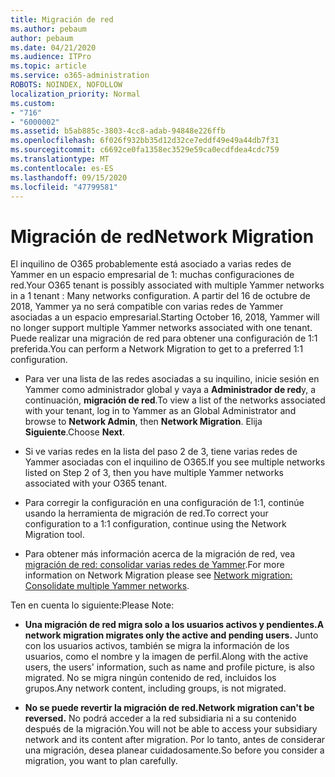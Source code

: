 ```yaml
---
title: Migración de red
ms.author: pebaum
author: pebaum
ms.date: 04/21/2020
ms.audience: ITPro
ms.topic: article
ms.service: o365-administration
ROBOTS: NOINDEX, NOFOLLOW
localization_priority: Normal
ms.custom:
- "716"
- "6000002"
ms.assetid: b5ab885c-3803-4cc8-adab-94848e226ffb
ms.openlocfilehash: 6f026f932bb35d12d32ce7eddf49e49a44db7f31
ms.sourcegitcommit: c6692ce0fa1358ec3529e59ca0ecdfdea4cdc759
ms.translationtype: MT
ms.contentlocale: es-ES
ms.lasthandoff: 09/15/2020
ms.locfileid: "47799581"
---
```

# <a name="network-migration"></a><span data-ttu-id="41ed0-102">Migración de red</span><span class="sxs-lookup"><span data-stu-id="41ed0-102">Network Migration</span></span>

<span data-ttu-id="41ed0-103">El inquilino de O365 probablemente está asociado a varias redes de Yammer en un espacio empresarial de 1: muchas configuraciones de red.</span><span class="sxs-lookup"><span data-stu-id="41ed0-103">Your O365 tenant is possibly associated with multiple Yammer networks in a 1 tenant : Many networks configuration.</span></span> <span data-ttu-id="41ed0-104">A partir del 16 de octubre de 2018, Yammer ya no será compatible con varias redes de Yammer asociadas a un espacio empresarial.</span><span class="sxs-lookup"><span data-stu-id="41ed0-104">Starting October 16, 2018, Yammer will no longer support multiple Yammer networks associated with one tenant.</span></span> <span data-ttu-id="41ed0-105">Puede realizar una migración de red para obtener una configuración de 1:1 preferida.</span><span class="sxs-lookup"><span data-stu-id="41ed0-105">You can perform a Network Migration to get to a preferred 1:1 configuration.</span></span>
  
- <span data-ttu-id="41ed0-106">Para ver una lista de las redes asociadas a su inquilino, inicie sesión en Yammer como administrador global y vaya a **Administrador de red**y, a continuación, **migración de red**.</span><span class="sxs-lookup"><span data-stu-id="41ed0-106">To view a list of the networks associated with your tenant, log in to Yammer as an Global Administrator and browse to **Network Admin**, then **Network Migration**.</span></span> <span data-ttu-id="41ed0-107">Elija **Siguiente**.</span><span class="sxs-lookup"><span data-stu-id="41ed0-107">Choose **Next**.</span></span>

- <span data-ttu-id="41ed0-108">Si ve varias redes en la lista del paso 2 de 3, tiene varias redes de Yammer asociadas con el inquilino de O365.</span><span class="sxs-lookup"><span data-stu-id="41ed0-108">If you see multiple networks listed on Step 2 of 3, then you have multiple Yammer networks associated with your O365 tenant.</span></span>

- <span data-ttu-id="41ed0-109">Para corregir la configuración en una configuración de 1:1, continúe usando la herramienta de migración de red.</span><span class="sxs-lookup"><span data-stu-id="41ed0-109">To correct your configuration to a 1:1 configuration, continue using the Network Migration tool.</span></span>

- <span data-ttu-id="41ed0-110">Para obtener más información acerca de la migración de red, vea [migración de red: consolidar varias redes de Yammer](https://docs.microsoft.com/yammer/configure-your-yammer-network/consolidate-multiple-yammer-networks).</span><span class="sxs-lookup"><span data-stu-id="41ed0-110">For more information on Network Migration please see [Network migration: Consolidate multiple Yammer networks](https://docs.microsoft.com/yammer/configure-your-yammer-network/consolidate-multiple-yammer-networks).</span></span>

<span data-ttu-id="41ed0-111">Ten en cuenta lo siguiente:</span><span class="sxs-lookup"><span data-stu-id="41ed0-111">Please Note:</span></span>
  
- <span data-ttu-id="41ed0-112">**Una migración de red migra solo a los usuarios activos y pendientes.**</span><span class="sxs-lookup"><span data-stu-id="41ed0-112">**A network migration migrates only the active and pending users.**</span></span> <span data-ttu-id="41ed0-113">Junto con los usuarios activos, también se migra la información de los usuarios, como el nombre y la imagen de perfil.</span><span class="sxs-lookup"><span data-stu-id="41ed0-113">Along with the active users, the users' information, such as name and profile picture, is also migrated.</span></span> <span data-ttu-id="41ed0-114">No se migra ningún contenido de red, incluidos los grupos.</span><span class="sxs-lookup"><span data-stu-id="41ed0-114">Any network content, including groups, is not migrated.</span></span>

- <span data-ttu-id="41ed0-115">**No se puede revertir la migración de red.**</span><span class="sxs-lookup"><span data-stu-id="41ed0-115">**Network migration can't be reversed.**</span></span> <span data-ttu-id="41ed0-116">No podrá acceder a la red subsidiaria ni a su contenido después de la migración.</span><span class="sxs-lookup"><span data-stu-id="41ed0-116">You will not be able to access your subsidiary network and its content after migration.</span></span> <span data-ttu-id="41ed0-117">Por lo tanto, antes de considerar una migración, desea planear cuidadosamente.</span><span class="sxs-lookup"><span data-stu-id="41ed0-117">So before you consider a migration, you want to plan carefully.</span></span>
